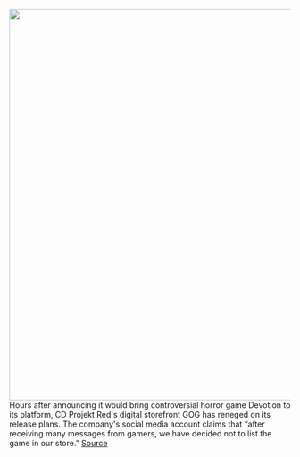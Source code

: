 <img src='https://cdn.vox-cdn.com/thumbor/ErFuCiSgnd03IFgARAAE5AaHI0M=/0x0:2128x1184/1200x800/filters:focal(894x422:1234x762)/cdn.vox-cdn.com/uploads/chorus_image/image/68523649/Screen_Shot_2020_12_16_at_11.52.00_AM.0.png' width='700px' /><br/>
Hours after announcing it would bring controversial horror game Devotion to its platform, CD Projekt Red's digital storefront GOG has reneged on its release plans. The company's social media account claims that “after receiving many messages from gamers, we have decided not to list the game in our store.”
<a href='https://www.theverge.com/2020/12/16/22178453/gog-devotion-cancels-release-cd-projekt-red'> Source <a/>